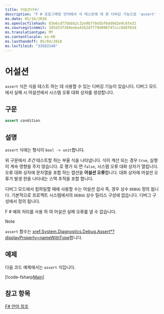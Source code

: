 ```yaml
---
title: 어설션(F#)
description: "F # 프로그래밍 언어에서 식 테스트에 대 한 디버깅 기능으로 'assert' 식을 사용 하는 방법에 알아봅니다."
ms.date: 05/16/2016
ms.openlocfilehash: 83e6cd77bbbb2c32e9b778e5bf6dd9d2e9c8fe32
ms.sourcegitcommit: 3d5d33f384eeba41b2dff79d096f47ccc8d8f03d
ms.translationtype: MT
ms.contentlocale: ko-KR
ms.lasthandoff: 05/04/2018
ms.locfileid: "33563148"
---
```

# <a name="assertions"></a>어설션

`assert` 식은 식을 테스트 하는 데 사용할 수 있는 디버깅 기능이 있습니다. 디버그 모드에서 실패 시 어설션에서 시스템 오류 대화 상자를 생성합니다.

## <a name="syntax"></a>구문

```fsharp
assert condition
```

## <a name="remarks"></a>설명

`assert` 식에는 형식이 `bool -> unit`합니다.

위 구문에서 *조건* 테스트할 하는 부울 식을 나타냅니다. 식이 계산 되는 경우 `true`, 실행이 계속 영향을 주지 않습니다. 로 평가 되 면 `false`, 시스템 오류 대화 상자가 열립니다. 오류 대화 상자에 문자열을 포함 하는 캡션을 **어설션 오류**합니다. 대화 상자에 어설션 오류가 발생 한을 나타내는 스택 추적을 포함 합니다.

디버그 모드에서 컴파일할 때에 사용할 수는 어설션 검사 즉, 경우 상수 `DEBUG` 정의 됩니다. 기본적으로 프로젝트 시스템에서의 `DEBUG` 상수 릴리스 구성에 없습니다. 디버그 구성에서 정의 됩니다.

F # 예외 처리를 사용 하 여 어설션 실패 오류를 낼 수 없습니다.

>[!NOTE]
`assert` 함수는 <xref:System.Diagnostics.Debug.Assert*?displayProperty=nameWithType>합니다.

## <a name="example"></a>예제

다음 코드 예제에서는 `assert` 식입니다.

[!code-fsharp[Main](../../../samples/snippets/fsharp/lang-ref-2/snippet5401.fs)]
    
## <a name="see-also"></a>참고 항목

[F# 언어 참조](index.md)
